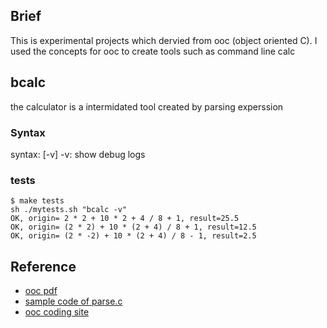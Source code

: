 ## Brief
This is experimental projects which dervied from ooc (object oriented C).
I used the concepts for ooc to create tools such as command line calc

## bcalc
the calculator is a intermidated tool created by parsing experssion

### Syntax
syntax: [-v]
 -v: show debug logs

### tests

```
$ make tests
sh ./mytests.sh "bcalc -v"
OK, origin= 2 * 2 + 10 * 2 + 4 / 8 + 1, result=25.5
OK, origin= (2 * 2) + 10 * (2 + 4) / 8 + 1, result=12.5
OK, origin= (2 * -2) + 10 * (2 + 4) / 8 - 1, result=2.5
```

## Reference
* [ooc pdf](http://www.cs.rit.edu/~ats/books/ooc.pdf)
* [sample code of parse.c](http://www.cs.rit.edu/~ats/oop-2001-2/code/13/parse.c)
* [ooc coding site](http://ooc-coding.sourceforge.net/)

